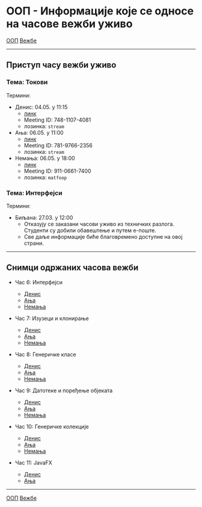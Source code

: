 # ООП - Информације које се односе на часове вежби уживо

[ООП](../../README.md) [Вежбе](../README.md)

---

## Приступ часу вежби уживо

### Тема: Токови
Термини:
- Денис: 04.05. у 11:15
  - [линк](https://us04web.zoom.us/j/74811074081?pwd=OHlkdHluejVqTDRYcDZvMnp2YlZSUT09)
  - Meeting ID: 748-1107-4081
  - лозинка: `stream`
- Ања: 06.05. у 11:00
  - [линк](https://us04web.zoom.us/j/78197662356?pwd=MG44WS9veGlzZkVrR2hCV0tCbkhmdz09)
  - Meeting ID: 781-9766-2356
  - лозинка: `stream`
- Немања: 06.05. у 18:00
  - [линк](https://nordeus.zoom.us/j/91106617400?pwd=T3RyYjdtRXVUNzhvcDNBWS9KOXEwdz09)
  - Meeting ID: 911-0661-7400
  - лозинка: `matfoop`

### Тема: Интерфејси
Термини:
- Биљана: 27.03. у 12:00 
  - Отказују се заказани часови уживо из техничких разлога. Студенти су добили обавештење и путем е-поште.
  - Све даље информације биће благовремено доступне на овој страни. 

---

## Снимци одржаних часова вежби
- Час 6: Интерфејси
	- [Денис](https://youtu.be/yJid-lC8RUw) 
	- [Ања](https://youtu.be/rVcXIdKxfyo) 
	- [Немања](https://youtu.be/eEBMNy6TeQ0)

- Час 7: Изузеци и клонирање
	- [Денис](https://youtu.be/NeNkABXWxfY)
	- [Ања](https://youtu.be/2tUoWWEGoA0) 
	- [Немања](https://youtu.be/fL5qIcN7eGA)
  
- Час 8: Генеричке класе
	- [Денис](https://youtu.be/pae4I1DdSGM)
	- [Ања](https://youtu.be/th4Q0ykunsM)
	- [Немања](https://www.youtube.com/watch?v=HX8e5eR-VOA)
	
 - Час 9: Датотеке и поређење објеката
	- [Денис](https://youtu.be/7hycG24wSao)
	- [Ања](https://youtu.be/jRXVtql72Ys)
	- [Немања](https://www.youtube.com/watch?v=KBDBUloBTDI&feature=youtu.be)

 - Час 10: Генеричке колекције
    - [Денис](https://youtu.be/g0-DnQ7eYRk)
	- [Ања](https://youtu.be/-KHhVwXlKdw)
	- [Немања](https://www.youtube.com/watch?v=rpuuhvG-R9s&feature=youtu.be)

 - Час 11: JavaFX
    - [Денис](https://youtu.be/HhrVK4djalI)
	- [Ања](https://youtu.be/qEX8dH8dMXY)

---

[ООП](../../README.md) [Вежбе](../README.md)
